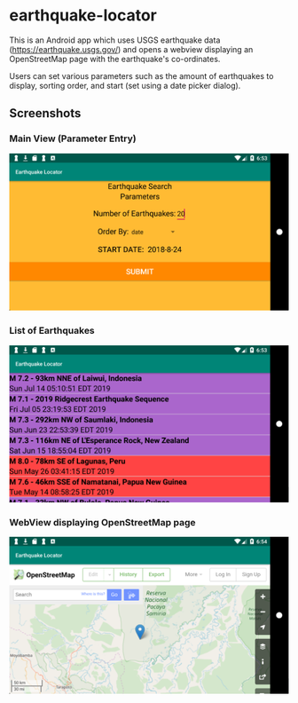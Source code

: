 # earthquake-locator

This is an Android app which uses USGS earthquake data (https://earthquake.usgs.gov/) and opens a webview displaying an OpenStreetMap page with the earthquake's co-ordinates. 

Users can set various parameters such as the amount of earthquakes to display, sorting order, and start (set using a date picker dialog).

## Screenshots

### Main View (Parameter Entry)
![](eq-app-screenshots/main.png)

### List of Earthquakes
![](eq-app-screenshots/list.png)

### WebView displaying OpenStreetMap page
![](eq-app-screenshots/webview.png)
